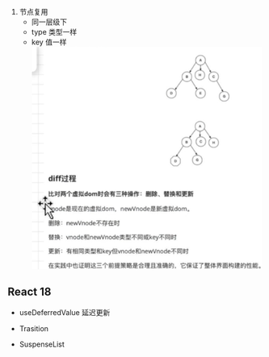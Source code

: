 1. 节点复用
   - 同一层级下
   - type 类型一样
   - key 值一样
     <img src="./imgs/react-diff.jpg" />

## React 18

- useDeferredValue 延迟更新
- Trasition

- SuspenseList